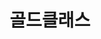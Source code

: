 ---
id: 39
title: 골드클래스
caption: 고가차량 오토리스, 장기렌트
url: http://gold.carfly.me/
category: Car
device: PC, Mobile
---